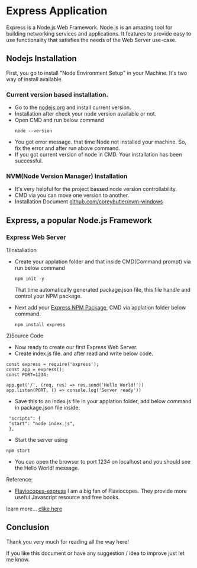 # Express Application
   Express is a Node.js Web Framework. Node.js is an amazing tool for building networking services and applications.  It features to provide easy to use functionality that satisfies the needs of the Web Server use-case.

## Nodejs Installation
  First, you go to install "Node Environment Setup" in your Machine.
 It's two way of install available.
 
### Current version based installation.
  * Go to the [nodejs.org](https://nodejs.org/en/) and install current version.
  * Installation after check your node version available or not.
  * Open CMD and run below command
     ```
     node --version
     ```
  * You got error message. that time Node not installed your machine. So, fix the error and after run above command.
  * If you got current version of node in CMD. Your installation has been successful.

### NVM(Node Version Manager) Installation
  * It's very helpful for the project bassed node version controllability.
  * CMD via you can move one version to another.
  * Installation Document [github.com/coreybutler/nvm-windows](https://github.com/coreybutler/nvm-windows)

## Express, a popular Node.js Framework
### Express Web Server
1)Installation
   * Create your applation folder and that inside CMD(Command prompt) via run below command
      ```
      npm init -y
      ```
     That time automatically generated package.json file, this file handle and control your NPM package.
   
   * Next add your [Express NPM Package](https://www.npmjs.com/package/express), CMD via applation folder below command.
      ```
      npm install express
      ```
2)Source Code
   * Now ready to create our first Express Web Server.
   * Create index.js file. and after read and write below code.
   ```
   const express = require('express');
   const app = express();
   const PORT=1234;
   
   app.get('/', (req, res) => res.send('Hello World!'))
   app.listen(PORT, () => console.log('Server ready'))
   
   ```
   * Save this to an index.js file in your applation folder, add below command in package.json file inside.
   ```
    "scripts": {
    "start": "node index.js",
    },
   ```
   * Start the server using
   ```
   npm start
   ```
   * You can open the browser to port 1234 on localhost and you should see the Hello World! message.

Reference:
 * [Flaviocopes-express](https://flaviocopes.com/express/)
      I am a big fan of Flaviocopes. They provide more useful Javascript resource and free books.

learn more... [clike here](http://expressjs.com/)

## Conclusion
  Thank you very much for reading all the way here!

  If you like this document or have any suggestion / idea to improve just let me know.

